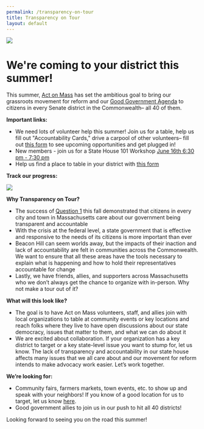 ```yaml
---
permalink: /transparency-on-tour
title: Transparency on Tour
layout: default
---
```

![](/img/sunlight-agenda-google-form-header-2.png)

# We're coming to your district this summer!

This summer, [Act on Mass](https://actonmass.org/) has set the ambitious goal to bring our grassroots movement for reform and our [Good Government Agenda](https://actonmass.org/good-government-agenda/) to citizens in every Senate district in the Commonwealth– all 40 of them. 

**Important links:** 

* We need lots of volunteer help this summer! Join us for a table, help us fill out "Accountability Cards," drive a carpool of other volunteers– fill out [this form](https://docs.google.com/forms/d/e/1FAIpQLSeZCgzKp7bQjuH3bTOpW1ZuUqg2-S4MmezogSBo_8x5MSgDRA/viewform?usp=dialog) to see upcoming opportunities and get plugged in! 
* New members - join us for a State House 101 Workshop [June 16th 6:30 pm - 7:30 pm](https://secure.everyaction.com/iS7svQw_7k6Kfwf_FfSXqA2)
* Help us find a place to table in your district with [this form](https://docs.google.com/forms/d/e/1FAIpQLSc0QTGcoLPT_j96J9rSAVu-5CqNSwPHAg-ofuFj4mIIugNwVg/viewform) 

**Track our progress:** 

![](/img/transparency-on-tour-progress-5.png)

**Why Transparency on Tour?**

* The success of [Question 1](https://www.wbur.org/news/2024/11/05/massachusetts-2024-president-senate-ballot-question-results) this fall demonstrated that citizens in every city and town in Massachusetts care about our government being transparent and accountable
* With the crisis at the federal level, a state government that is effective and responsive to the needs of its citizens is more important than ever
* Beacon Hill can seem worlds away, but the impacts of their inaction and lack of accountability are felt in communities across the Commonwealth. We want to ensure that all these areas have the tools necessary to explain what is happening and how to hold their representatives accountable for change
* Lastly, we have friends, allies, and supporters across Massachusetts who we don’t always get the chance to organize with in-person. Why not make a tour out of it?

**What will this look like?**

* The goal is to have Act on Mass volunteers, staff, and allies join with local organizations to table at community events or key locations and reach folks where they live to have open discussions about our state democracy, issues that matter to them, and what we can do about it
* We are excited about collaboration. If your organization has a key district to target or a key state-level issue you want to stump for, let us know. The lack of transparency and accountability in our state house affects many issues that we all care about and our movement for reform intends to make advocacy work easier. Let’s work together. 

**We’re looking for:** 

* Community fairs, farmers markets, town events, etc. to show up and speak with your neighbors! If you know of a good location for us to target, let us know [here](https://docs.google.com/forms/d/e/1FAIpQLSc0QTGcoLPT_j96J9rSAVu-5CqNSwPHAg-ofuFj4mIIugNwVg/viewform?usp=sharing). 
* Good government allies to join us in our push to hit all 40 districts! 

Looking forward to seeing you on the road this summer!
